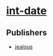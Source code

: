 # [int-date](https://pypi.org/project/int-date)



## Publishers
- [jealous](https://pypi.org/user/jealous)

